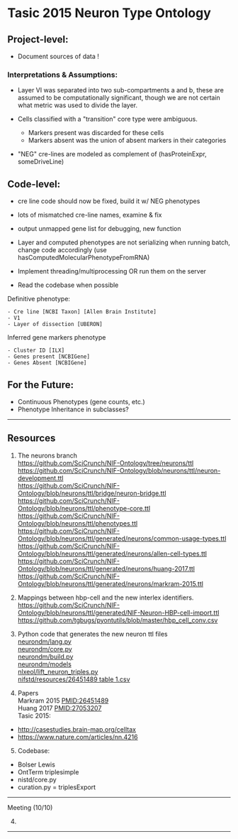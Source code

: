 # Tasic 2015 Neuron Type Ontology

## Project-level:

- Document sources of data !

### Interpretations & Assumptions:

- Layer VI was separated into two sub-compartments a and b, these are assumed to be computationally significant, though we are not certain what metric was used to divide the layer.

- Cells classified with a "transition" core type were ambiguous.

  - Markers present was discarded for these cells
  - Markers absent was the union of absent markers in their categories

- "NEG" cre-lines are modeled as complement of (hasProteinExpr, someDriveLine)

## Code-level:

- cre line code should now be fixed, build it w/ NEG phenotypes

- lots of mismatched cre-line names, examine & fix

- output unmapped gene list for debugging, new function

- Layer and computed phenotypes are not serializing when running batch, change code accordingly (use hasComputedMolecularPhenotypeFromRNA)

- Implement threading/multiprocessing OR run them on the server

- Read the codebase when possible

Definitive phenotype:

```
- Cre line [NCBI Taxon] [Allen Brain Institute]
- V1
- Layer of dissection [UBERON]
```

Inferred gene markers phenotype

```
- Cluster ID [ILX]
- Genes present [NCBIGene]
- Genes Absent [NCBIGene]
```

## For the Future:

- Continuous Phenotypes (gene counts, etc.)
- Phenotype Inheritance in subclasses?

--------------------------------------------------------------------------------

## Resources

1. The neurons branch<br>
  <https://github.com/SciCrunch/NIF-Ontology/tree/neurons/ttl><br>
  <https://github.com/SciCrunch/NIF-Ontology/blob/neurons/ttl/neuron-development.ttl><br>
  <https://github.com/SciCrunch/NIF-Ontology/blob/neurons/ttl/bridge/neuron-bridge.ttl><br>
  <https://github.com/SciCrunch/NIF-Ontology/blob/neurons/ttl/phenotype-core.ttl><br>
  <https://github.com/SciCrunch/NIF-Ontology/blob/neurons/ttl/phenotypes.ttl><br>
  <https://github.com/SciCrunch/NIF-Ontology/blob/neurons/ttl/generated/neurons/common-usage-types.ttl><br>
  <https://github.com/SciCrunch/NIF-Ontology/blob/neurons/ttl/generated/neurons/allen-cell-types.ttl><br>
  <https://github.com/SciCrunch/NIF-Ontology/blob/neurons/ttl/generated/neurons/huang-2017.ttl><br>
  <https://github.com/SciCrunch/NIF-Ontology/blob/neurons/ttl/generated/neurons/markram-2015.ttl>

2. Mappings between hbp-cell and the new interlex identifiers.<br>
  <https://github.com/SciCrunch/NIF-Ontology/blob/neurons/ttl/generated/NIF-Neuron-HBP-cell-import.ttl><br>
  <https://github.com/tgbugs/pyontutils/blob/master/hbp_cell_conv.csv>

3. Python code that generates the new neuron ttl files<br>
  [neurondm/lang.py](https://github.com/tgbugs/pyontutils/blob/master/neurondm/neurondm/lang.py)<br>
  [neurondm/core.py](https://github.com/tgbugs/pyontutils/blob/master/neurondm/neurondm/core.py)<br>
  [neurondm/build.py](https://github.com/tgbugs/pyontutils/blob/master/neurondm/neurondm/build.py)<br>
  [neurondm/models](https://github.com/tgbugs/pyontutils/tree/master/neurondm/neurondm/models)<br>
  [nlxeol/lift_neuron_triples.py](https://github.com/tgbugs/nlxeol/blob/master/lift_neuron_triples.py)<br>
  [nifstd/resources/26451489 table 1.csv](https://github.com/tgbugs/pyontutils/blob/master/nifstd/resources/26451489%20table%201.csv)

4. Papers<br>
  Markram 2015 [PMID:26451489](https://www.ncbi.nlm.nih.gov/pubmed/26451489)<br>
  Huang 2017 [PMID:27053207](https://www.ncbi.nlm.nih.gov/pubmed/27053207)<br>
  Tasic 2015:

  - <http://casestudies.brain-map.org/celltax>
  - <https://www.nature.com/articles/nn.4216>

5. Codebase:

  - Bolser Lewis
  - OntTerm triplesimple
  - nistd/core.py
  - curation.py = triplesExport

--------------------------------------------------------------------------------

Meeting (10/10)

4.

--------------------------------------------------------------------------------
